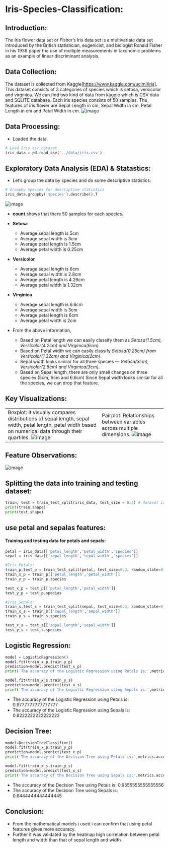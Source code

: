 # Iris-Species-Classification:

## Introduction:
The Iris flower data set or Fisher’s Iris data set is a multivariate data set introduced by the British statistician, eugenicist, and biologist Ronald Fisher in his 1936 paper the use of multiple measurements in taxonomic problems as an example of linear discriminant analysis.

## Data Collection:
The dataset is collected from Kaggle[https://www.kaggle.com/uciml/iris].
This dataset consists of 3 categories of species which is setosa, versicolor and virginica.
We can find two kind of data from kaggle which is CSV data and SQLITE database.
Each iris species consists of 50 samples.
The features of iris flower are Sepal Length in cm, Sepal Width in cm, Petal Length in cm and Petal Width in cm.
![image](https://github.com/DA-Atharv/Iris_Species_Classification/assets/159448408/3a451bf4-c937-4b84-b059-1074151aa112)

## Data Processing:
- Loaded the data.
```python
# Load Iris csv dataset
iris_data = pd.read_csv('../data/iris.csv')
```
## Exploratory Data Analysis (EDA) & Statastics:
- Let’s group the data by species and do some descriptive statistics:
```python
# Groupby Species for descriptive statistics
iris_data.groupby('species').describe().T
```
![image](https://github.com/DA-Atharv/Iris_Species_Classification/assets/159448408/ebcf5c1c-49d4-4f90-a526-838bce3ce054)
- **count** shows that there 50 samples for each species.
- **Setosa**
  - Average sepal length is 5cm
  - Average sepal width is 3cm
  - Average petal length is 1.5cm
  - Average petal width is 0.25cm
- **Versicolor**
  - Average sepal length is 6cm
  - Average sepal width is 2.8cm
  - Average petal length is 4.26cm
  - Average petal width is 1.32cm
- **Virginica**
  - Average sepal length is 6.6cm
  - Average sepal width is 3cm
  - Average petal length is 6cm
  - Average petal width is 2cm

- From the above information,
  - Based on Petal length we can easily classify them as *Setosa(1.5cm), Versicolor(4.2cm) and Virginica(6cm)*.
  - Based on Petal width we can easily classify *Setosa(0.25cm) from Versicolor(1.32cm) and Virginica(2cm)*.
  - Sepal width looks similar for all three species — *Setosa(3cm), Versicolor(2.8cm) and Virginica(3cm)*.
  - Based on Sepal length, there are only small changes on three species (5cm, 6cm and 6.6cm)
Since Sepal width looks similar for all the species, we can drop that feature.
## Key Visualizations:
|                           |                           |
|---------------------------|---------------------------|
| Boxplot: It visually compares distributions of sepal length, sepal width, petal length, petal width based on numerical data through their quartiles. ![image](https://github.com/DA-Atharv/Iris-Species-Classification-and-Model-Evaluation/assets/159448408/c2b1caa8-5125-4850-bfd4-e39b1feeabe9) | Pairplot: Relationships between variables across multiple dimensions. ![image](https://github.com/DA-Atharv/Iris-Species-Classification-and-Model-Evaluation/assets/159448408/bd6c1aaf-3e87-4776-8394-cd84917d2ff4) | Swarm-Plot: (![image](https://github.com/DA-Atharv/Iris-Species-Classification-and-Model-Evaluation/assets/159448408/eec6d04d-05a1-4e5a-8570-882f0fde13ad) | Voilin-Plot ![image](https://github.com/DA-Atharv/Iris-Species-Classification-and-Model-Evaluation/assets/159448408/d9ab3196-dc8d-449b-b628-4bcd3bd50741) | 
## Feature Observations:
![image](https://github.com/DA-Atharv/Iris-Species-Prediction-Model-Evaluation/assets/159448408/8b2d33e5-dfec-4ac3-ba64-4ab3120c8669)

## Splitting the data into training and testing dataset:
```python
train, test = train_test_split(iris_data, test_size = 0.3) # dataset is split into 70% training and 30% testing
print(train.shape)
print(test.shape)
```
## use petal and sepalas features:
#### Training and testing data for petals and sepals:
```python
petal = iris_data[['petal_length','petal_width','species']]
sepal = iris_data[['sepal_length','sepal_width','species']]

#Iris_Petals:
train_p,test_p = train_test_split(petal, test_size=0.3, random_state=0) 
train_x_p = train_p[['petal_length','petal_width']]
train_y_p = train_p.species

test_x_p = test_p[['petal_length','petal_width']]
test_y_p = test_p.species

#Iris_Sepals:
train_s,test_s = train_test_split(sepal, test_size=0.3, random_state=0) #sepals
train_x_s = train_s[['sepal_length','sepal_width']]
train_y_s = train_s.species

test_x_s = test_s[['sepal_length','sepal_width']]
test_y_s = test_s.species
```
## Logistic Regression:
```python
model = LogisticRegression()
model.fit(train_x_p,train_y_p) 
prediction=model.predict(test_x_p) 
print('The accuracy of the Logistic Regression using Petals is:',metrics.accuracy_score(prediction,test_y_p))

model.fit(train_x_s,train_y_s) 
prediction=model.predict(test_x_s) 
print('The accuracy of the Logistic Regression using Sepals is:',metrics.accuracy_score(prediction,test_y_s))
```
+ The accuracy of the Logistic Regression using Petals is: 0.9777777777777777
+ The accuracy of the Logistic Regression using Sepals is: 0.8222222222222222
## Decision Tree: 
```python
model=DecisionTreeClassifier()
model.fit(train_x_p,train_y_p) 
prediction=model.predict(test_x_p) 
print('The accuracy of the Decision Tree using Petals is:',metrics.accuracy_score(prediction,test_y_p))

model.fit(train_x_s,train_y_s) 
prediction=model.predict(test_x_s) 
print('The accuracy of the Decision Tree using Sepals is:',metrics.accuracy_score(prediction,test_y_s))
```
+ The accuracy of the Decision Tree using Petals is: 0.9555555555555556
+ The accuracy of the Decision Tree using Sepals is: 0.6444444444444445
## Conclusion:
+ From the mathematical models i used i can confirm that using petal features gives more accuracy.
+ Further it was validated by the heatmap high correlation between petal length and width than that of sepal length and width. 
